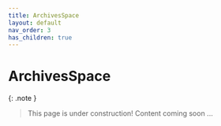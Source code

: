 ```yaml
---
title: ArchivesSpace
layout: default
nav_order: 3
has_children: true
---
```


# ArchivesSpace
{: .note }
> This page is under construction! 
> Content coming soon ...